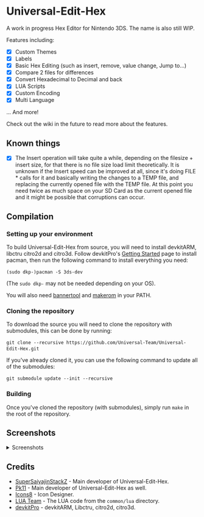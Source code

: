 # Universal-Edit-Hex
A work in progress Hex Editor for Nintendo 3DS. The name is also still WIP.

Features including:
- [x] Custom Themes
- [x] Labels
- [x] Basic Hex Editing (such as insert, remove, value change, Jump to...)
- [x] Compare 2 files for differences
- [x] Convert Hexadecimal to Decimal and back
- [x] LUA Scripts
- [x] Custom Encoding
- [x] Multi Language

... And more!

Check out the wiki in the future to read more about the features.

## Known things
- [x] The Insert operation will take quite a while, depending on the filesize + insert size, for that there is no file size load limit theoretically. It is unknown if the Insert speed can be improved at all, since it's doing FILE * calls for it and basically writing the changes to a TEMP file, and replacing the currently opened file with the TEMP file. At this point you need twice as much space on your SD Card as the current opened file and it might be possible that corruptions can occur.

## Compilation

### Setting up your environment

To build Universal-Edit-Hex from source, you will need to install devkitARM, libctru citro2d and citro3d. Follow devkitPro's [Getting Started](https://devkitpro.org/wiki/Getting_Started) page to install pacman, then run the following command to install everything you need:
```
(sudo dkp-)pacman -S 3ds-dev
```
(The `sudo dkp-` may not be needed depending on your OS).

You will also need [bannertool](https://github.com/Steveice10/bannertool/releases/latest) and [makerom](https://github.com/profi200/Project_CTR/releases/latest) in your PATH.

### Cloning the repository

To download the source you will need to clone the repository with submodules, this can be done by running:
```
git clone --recursive https://github.com/Universal-Team/Universal-Edit-Hex.git
```

If you've already cloned it, you can use the following command to update all of the submodules:
```
git submodule update --init --recursive
```

### Building

Once you've cloned the repository (with submodules), simply run `make` in the root of the repository.

## Screenshots

<details><summary>Screenshots</summary>

### File Handler
![Main](https://github.com/Universal-Team/Universal-Edit-Hex/blob/main/resources/screenshots/main.png)

### Top Screen
![Hex Only](https://github.com/Universal-Team/Universal-Edit-Hex/blob/main/resources/screenshots/hexonly.png)
![Text Only](https://github.com/Universal-Team/Universal-Edit-Hex/blob/main/resources/screenshots/textonly.png)
![Text and Hex](https://github.com/Universal-Team/Universal-Edit-Hex/blob/main/resources/screenshots/textandhex.png)

![Byte Group 1](https://github.com/Universal-Team/Universal-Edit-Hex/blob/main/resources/screenshots/bytegroup1.png)
![Byte Group 2](https://github.com/Universal-Team/Universal-Edit-Hex/blob/main/resources/screenshots/bytegroup2.png)
![Byte Group 3](https://github.com/Universal-Team/Universal-Edit-Hex/blob/main/resources/screenshots/bytegroup3.png)
![Byte Group 4](https://github.com/Universal-Team/Universal-Edit-Hex/blob/main/resources/screenshots/bytegroup4.png)

### Navigator
![Navigator](https://github.com/Universal-Team/Universal-Edit-Hex/blob/main/resources/screenshots/navigator.png)
![Search](https://github.com/Universal-Team/Universal-Edit-Hex/blob/main/resources/screenshots/search.png)
![Search Result](https://github.com/Universal-Team/Universal-Edit-Hex/blob/main/resources/screenshots/searchresults.png)
![Remove Insert](https://github.com/Universal-Team/Universal-Edit-Hex/blob/main/resources/screenshots/reminsert.png)

### Analyzer
![Analyze](https://github.com/Universal-Team/Universal-Edit-Hex/blob/main/resources/screenshots/analyze.png)
![Analyzer](https://github.com/Universal-Team/Universal-Edit-Hex/blob/main/resources/screenshots/analyzer.png)
![Edit Bytes](https://github.com/Universal-Team/Universal-Edit-Hex/blob/main/resources/screenshots/editbytes.png)

### Utils
![Utils](https://github.com/Universal-Team/Universal-Edit-Hex/blob/main/resources/screenshots/utils.png)
![Labels](https://github.com/Universal-Team/Universal-Edit-Hex/blob/main/resources/screenshots/labels.png)
![Scripts](https://github.com/Universal-Team/Universal-Edit-Hex/blob/main/resources/screenshots/scripts.png)
![Encoding](https://github.com/Universal-Team/Universal-Edit-Hex/blob/main/resources/screenshots/encoding.png)

### Settings
![Settings](https://github.com/Universal-Team/Universal-Edit-Hex/blob/main/resources/screenshots/settings.png)
![Language](https://github.com/Universal-Team/Universal-Edit-Hex/blob/main/resources/screenshots/language.png)
![Themes](https://github.com/Universal-Team/Universal-Edit-Hex/blob/main/resources/screenshots/themes.png)
![Credits](https://github.com/Universal-Team/Universal-Edit-Hex/blob/main/resources/screenshots/credits.png)

### Others
![File Selector](https://github.com/Universal-Team/Universal-Edit-Hex/blob/main/resources/screenshots/fileselector.png)
![Directory Selector](https://github.com/Universal-Team/Universal-Edit-Hex/blob/main/resources/screenshots/directoryselector.png)
![Status Message](https://github.com/Universal-Team/Universal-Edit-Hex/blob/main/resources/screenshots/statusmsg.png)
![Prompt Message](https://github.com/Universal-Team/Universal-Edit-Hex/blob/main/resources/screenshots/prompt.png)

</details>

## Credits
- [SuperSaiyajinStackZ](https://github.com/SuperSaiyajinStackZ) - Main developer of Universal-Edit-Hex.
- [Pk11](https://github.com/Epicpkmn11) - Main developer of Universal-Edit-Hex as well.
- [Icons8](https://icons8.com/) - Icon Designer.
- [LUA Team](https://www.lua.org/) - The LUA code from the `common/lua` directory.
- [devkitPro](https://github.com/devkitpro) - devkitARM, Libctru, citro2d, citro3d.